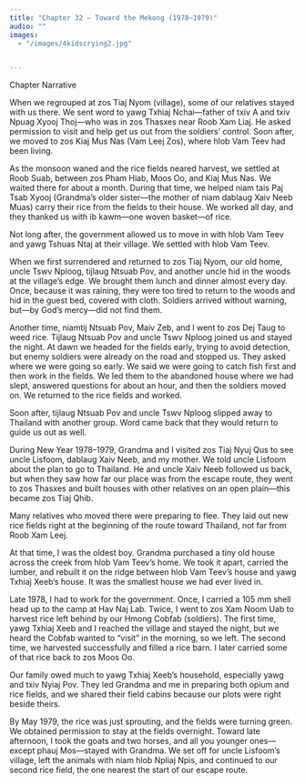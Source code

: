```yaml
---
title: "Chapter 32 — Toward the Mekong (1978–1979)"
audio: ""
images:
  - "/images/4kidscrying2.jpg"


---
```


Chapter Narrative

When we regrouped at zos Tiaj Nyom (village), some of our relatives stayed with us there. We sent word to yawg Txhiaj Nchai—father of txiv A and txiv Npuag Xyooj Thoj—who was in zos Thasxes near Roob Xam Liaj. He asked permission to visit and help get us out from the soldiers’ control. Soon after, we moved to zos Kiaj Mus Nas (Vam Leej Zos), where hlob Vam Teev had been living.

As the monsoon waned and the rice fields neared harvest, we settled at Roob Suab, between zos Pham Hiab, Moos Oo, and Kiaj Mus Nas. We waited there for about a month. During that time, we helped niam tais Paj Tsab Xyooj (Grandma’s older sister—the mother of niam dablaug Xaiv Neeb Muas) carry their rice from the fields to their house. We worked all day, and they thanked us with ib kawm—one woven basket—of rice.

Not long after, the government allowed us to move in with hlob Vam Teev and yawg Tshuas Ntaj at their village. We settled with hlob Vam Teev.

When we first surrendered and returned to zos Tiaj Nyom, our old home, uncle Tswv Nploog, tijlaug Ntsuab Pov, and another uncle hid in the woods at the village’s edge. We brought them lunch and dinner almost every day. Once, because it was raining, they were too tired to return to the woods and hid in the guest bed, covered with cloth. Soldiers arrived without warning, but—by God’s mercy—did not find them.

Another time, niamtij Ntsuab Pov, Maiv Zeb, and I went to zos Dej Taug to weed rice. Tijlaug Ntsuab Pov and uncle Tswv Nploog joined us and stayed the night. At dawn we headed for the fields early, trying to avoid detection, but enemy soldiers were already on the road and stopped us. They asked where we were going so early. We said we were going to catch fish first and then work in the fields. We led them to the abandoned house where we had slept, answered questions for about an hour, and then the soldiers moved on. We returned to the rice fields and worked.

Soon after, tijlaug Ntsuab Pov and uncle Tswv Nploog slipped away to Thailand with another group. Word came back that they would return to guide us out as well.

During New Year 1978–1979, Grandma and I visited zos Tiaj Nyuj Qus to see uncle Lisfoom, dablaug Xaiv Neeb, and my mother. We told uncle Lisfoom about the plan to go to Thailand. He and uncle Xaiv Neeb followed us back, but when they saw how far our place was from the escape route, they went to zos Thasxes and built houses with other relatives on an open plain—this became zos Tiaj Qhib.

Many relatives who moved there were preparing to flee. They laid out new rice fields right at the beginning of the route toward Thailand, not far from Roob Xam Leej.

At that time, I was the oldest boy. Grandma purchased a tiny old house across the creek from hlob Vam Teev’s home. We took it apart, carried the lumber, and rebuilt it on the ridge between hlob Vam Teev’s house and yawg Txhiaj Xeeb’s house. It was the smallest house we had ever lived in.

Late 1978, I had to work for the government. Once, I carried a 105 mm shell head up to the camp at Hav Naj Lab. Twice, I went to zos Xam Noom Uab to harvest rice left behind by our Hmong Cobfab (soldiers). The first time, yawg Txhiaj Xeeb and I reached the village and stayed the night, but we heard the Cobfab wanted to “visit” in the morning, so we left. The second time, we harvested successfully and filled a rice barn. I later carried some of that rice back to zos Moos Oo.

Our family owed much to yawg Txhiaj Xeeb’s household, especially yawg and txiv Nyiaj Pov. They led Grandma and me in preparing both opium and rice fields, and we shared their field cabins because our plots were right beside theirs.

By May 1979, the rice was just sprouting, and the fields were turning green. We obtained permission to stay at the fields overnight. Toward late afternoon, I took the goats and two horses, and all you younger ones—except phauj Mos—stayed with Grandma. We set off for uncle Lisfoom’s village, left the animals with niam hlob Npliaj Npis, and continued to our second rice field, the one nearest the start of our escape route.